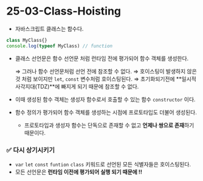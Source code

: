 # 25-03-Class-Hoisting

- 자바스크립트 클래스는 함수다.

```jsx
class MyClass{}
console.log(typeof MyClass) // function
```

- 클래스 선언문은 함수 선언문 처럼 런타임 전에 평가되어 함수 객체를 생성한다.
    
    ⇒ 그러나 함수 선언문처럼 선언 전에 참조할 수 없다.
    ⇒ 호이스팅이 발생하지 않은 것 처럼 보이지만 `let`, `const` 변수처럼 호이스팅된다.
    ⇒ 초기화되기전에 **일시적 사각지대(TDZ)**에 빠지게 되기 때문에 참조할 수 없다. 
    
- 이때 생성된 함수 객체는 생성자 함수로서 호출할 수 있는 함수 `constructor` 이다.
- 함수 정의가 평가되어 함수 객체를 생성하는 시점에 프로토타입도 더불어 생성된다.
    - 프로토타입과 생성자 함수는 단독으로 존재할 수 없고 **언제나 쌍으로 존재**하기 때문이다.

### ✅ 다시 상기시키기

- `var` `let` `const` `funtion` `class` 키워드로 선언된 모든 식별자들은 호이스팅된다.
- 모든 선언문은 **런타임 이전에 평가되어 실행 되기 때문에 !!**